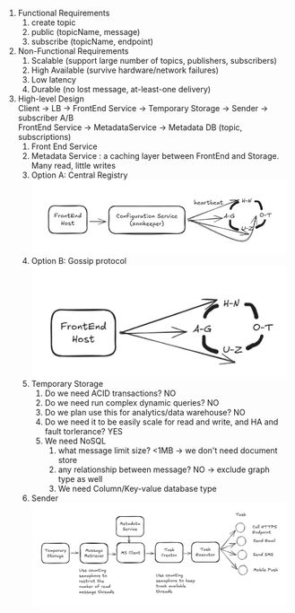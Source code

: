 
1. Functional Requirements
   1. create topic
   2. public (topicName, message)
   3. subscribe (topicName, endpoint)
2. Non-Functional Requirements
   1. Scalable (support large number of topics, publishers, subscribers)
   2. High Available (survive hardware/network failures)
   3. Low latency
   4. Durable (no lost message, at-least-one delivery)
3. High-level Design  
   Client -> LB -> FrontEnd Service -> Temporary Storage -> Sender -> subscriber A/B  
   FrontEnd Service -> MetadataService -> Metadata DB (topic, subscriptions)
    1. Front End Service
    2. Metadata Service : a caching layer between FrontEnd and Storage. Many read, little writes
      1. Option A: Central Registry
      ![cr](../../image/centralRegistry1.png)
      2. Option B: Gossip protocol
      ![gp](../../image/gossipProtocol1.png)
    3. Temporary Storage
       1. Do we need ACID transactions? NO
       2. Do we need run complex dynamic queries? NO
       3. Do we plan use this for analytics/data warehouse? NO
       4. Do we need it to be easily scale for read and write, and HA and fault torlerance? YES
       5. We need NoSQL
          1. what message limit size? <1MB -> we don't need document store
          2. any relationship between message? NO -> exclude graph type as well
          3. We need Column/Key-value database type
    4. Sender
    ![Sender](../../image/notificationSender1.png)